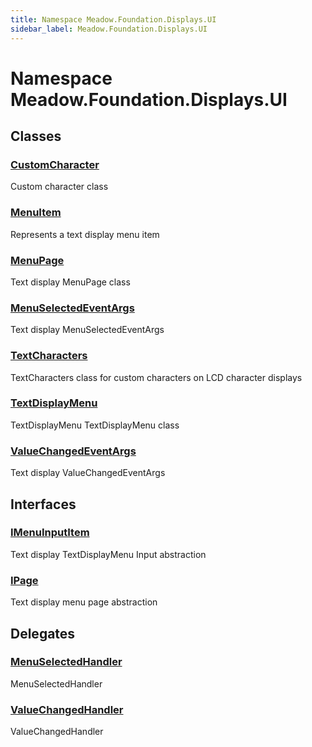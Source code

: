 ```yaml
---
title: Namespace Meadow.Foundation.Displays.UI
sidebar_label: Meadow.Foundation.Displays.UI
---
```

# Namespace Meadow.Foundation.Displays.UI
## Classes
### [CustomCharacter](../Meadow.Foundation.Displays.UI/CustomCharacter)
Custom character class
### [MenuItem](../Meadow.Foundation.Displays.UI/MenuItem)
Represents a text display menu item
### [MenuPage](../Meadow.Foundation.Displays.UI/MenuPage)
Text display MenuPage class
### [MenuSelectedEventArgs](../Meadow.Foundation.Displays.UI/MenuSelectedEventArgs)
Text display MenuSelectedEventArgs
### [TextCharacters](../Meadow.Foundation.Displays.UI/TextCharacters)
TextCharacters class for custom characters on LCD character displays
### [TextDisplayMenu](../Meadow.Foundation.Displays.UI/TextDisplayMenu)
TextDisplayMenu TextDisplayMenu class
### [ValueChangedEventArgs](../Meadow.Foundation.Displays.UI/ValueChangedEventArgs)
Text display ValueChangedEventArgs
## Interfaces
### [IMenuInputItem](../Meadow.Foundation.Displays.UI/IMenuInputItem)
Text display TextDisplayMenu Input abstraction
### [IPage](../Meadow.Foundation.Displays.UI/IPage)
Text display menu page abstraction
## Delegates
### [MenuSelectedHandler](../Meadow.Foundation.Displays.UI/MenuSelectedHandler)
MenuSelectedHandler
### [ValueChangedHandler](../Meadow.Foundation.Displays.UI/ValueChangedHandler)
ValueChangedHandler
